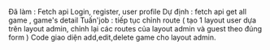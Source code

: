 Đã làm : Fetch api Login, register, user profile
Dự định : fetch api get all game , game's detail
Tuấn'job : tiếp tục chỉnh route ( tạo 1 layout user dựa trên layout admin, chỉnh lại các routes của layout admin và guest theo đúng form )
           Code giao diện add,edit,delete game cho layout admin. 
